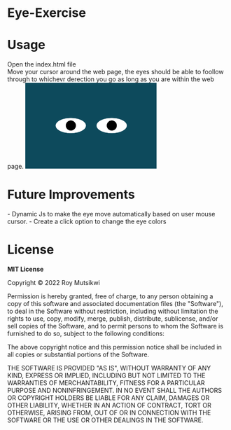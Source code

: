 # Eye-Exercise
<h1>Usage</h1>
Open the index.html file<br>
Move your cursor around the web page, the eyes should be able to foollow through to whichevr derection you go as long as you are within the web page.
<img src="eyes.jpg" width="300" style="max-width: 100%;">
<h1>Future Improvements</h1>
- Dynamic Js to make the eye move automatically based on user mouse cursor.
- Create a click option to change the eye colors
<h1>License</h1>
<b>MIT License</b>
<p>Copyright © 2022 Roy Mutsikwi

Permission is hereby granted, free of charge, to any person obtaining a copy of this software and associated documentation files (the "Software"), to deal in the Software without restriction, including without limitation the rights to use, copy, modify, merge, publish, distribute, sublicense, and/or sell copies of the Software, and to permit persons to whom the Software is furnished to do so, subject to the following conditions:

The above copyright notice and this permission notice shall be included in all copies or substantial portions of the Software.

THE SOFTWARE IS PROVIDED "AS IS", WITHOUT WARRANTY OF ANY KIND, EXPRESS OR IMPLIED, INCLUDING BUT NOT LIMITED TO THE WARRANTIES OF MERCHANTABILITY, FITNESS FOR A PARTICULAR PURPOSE AND NONINFRINGEMENT. IN NO EVENT SHALL THE AUTHORS OR COPYRIGHT HOLDERS BE LIABLE FOR ANY CLAIM, DAMAGES OR OTHER LIABILITY, WHETHER IN AN ACTION OF CONTRACT, TORT OR OTHERWISE, ARISING FROM, OUT OF OR IN CONNECTION WITH THE SOFTWARE OR THE USE OR OTHER DEALINGS IN THE SOFTWARE.</p>

